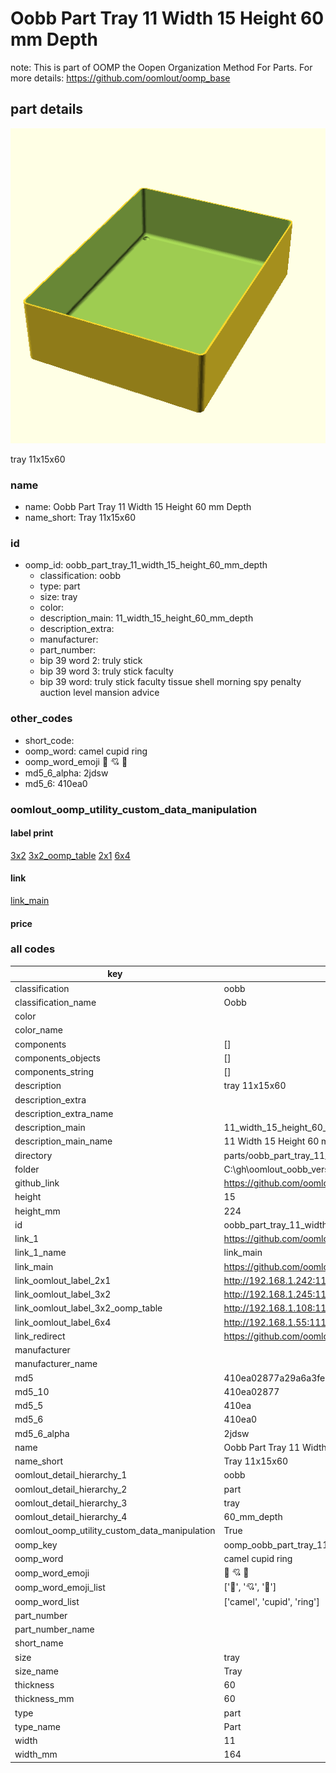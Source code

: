 # Oobb Part Tray 11 Width 15 Height 60 mm Depth  

note: This is part of OOMP the Oopen Organization Method For Parts. For more details: https://github.com/oomlout/oomp_base

##  part details
  

[![](3dpr.png)](3dpr.png)

tray 11x15x60



### name
* name: Oobb Part Tray 11 Width 15 Height 60 mm Depth
* name_short: Tray 11x15x60 
### id
* oomp_id: oobb_part_tray_11_width_15_height_60_mm_depth
  * classification: oobb
  * type: part
  * size: tray
  * color: 
  * description_main: 11_width_15_height_60_mm_depth
  * description_extra: 
  * manufacturer: 
  * part_number: 
  * bip 39 word 2: truly stick
  * bip 39 word 3: truly stick faculty
  * bip 39 word: truly stick faculty tissue shell morning spy penalty auction level mansion advice

### other_codes
* short_code: 
* oomp_word: camel cupid ring
* oomp_word_emoji :camel: :cupid: :ring:
* md5_6_alpha: 2jdsw
* md5_6: 410ea0






### oomlout_oomp_utility_custom_data_manipulation
#### label print
[3x2](http://192.168.1.245:1112/?label=oomp%202jdsw)
[3x2_oomp_table](http://192.168.1.108:1112/?label=oomp%202jdsw)
[2x1](http://192.168.1.242:1112/?label=oomp%202jdsw)
[6x4](http://192.168.1.55:1112/?label=oomp%202jdsw)    

#### link

[link_main](https://github.com/oomlout/oomlout_oobb_version_4_generated_parts/tree/main/navigation_oomp/oobb/part/tray/11_width_15_height_60_mm_depth/part)                              

#### price







### all codes 
| key | value |  
| --- | --- |  
| classification | oobb |  
| classification_name | Oobb |  
| color |  |  
| color_name |  |  
| components | [] |  
| components_objects | [] |  
| components_string | [] |  
| description | tray 11x15x60 |  
| description_extra |  |  
| description_extra_name |  |  
| description_main | 11_width_15_height_60_mm_depth |  
| description_main_name | 11 Width 15 Height 60 mm Depth |  
| directory | parts/oobb_part_tray_11_width_15_height_60_mm_depth |  
| folder | C:\gh\oomlout_oobb_version_4_generated_parts\parts\oobb_part_tray_11_width_15_height_60_mm_depth |  
| github_link | https://github.com/oomlout/oomlout_oomp_part_src/tree/main/parts/oobb_part_tray_11_width_15_height_60_mm_depth |  
| height | 15 |  
| height_mm | 224 |  
| id | oobb_part_tray_11_width_15_height_60_mm_depth |  
| link_1 | https://github.com/oomlout/oomlout_oobb_version_4_generated_parts/tree/main/navigation_oomp/oobb/part/tray/11_width_15_height_60_mm_depth/part |  
| link_1_name | link_main |  
| link_main | https://github.com/oomlout/oomlout_oobb_version_4_generated_parts/tree/main/navigation_oomp/oobb/part/tray/11_width_15_height_60_mm_depth/part |  
| link_oomlout_label_2x1 | http://192.168.1.242:1112/?label=oomp%202jdsw |  
| link_oomlout_label_3x2 | http://192.168.1.245:1112/?label=oomp%202jdsw |  
| link_oomlout_label_3x2_oomp_table | http://192.168.1.108:1112/?label=oomp%202jdsw |  
| link_oomlout_label_6x4 | http://192.168.1.55:1112/?label=oomp%202jdsw |  
| link_redirect | https://github.com/oomlout/oomlout_oobb_version_4_generated_parts/tree/main/parts/oobb_tray_11_15_60 |  
| manufacturer |  |  
| manufacturer_name |  |  
| md5 | 410ea02877a29a6a3fe2be2ca3756f4b |  
| md5_10 | 410ea02877 |  
| md5_5 | 410ea |  
| md5_6 | 410ea0 |  
| md5_6_alpha | 2jdsw |  
| name | Oobb Part Tray 11 Width 15 Height 60 mm Depth |  
| name_short | Tray 11x15x60  |  
| oomlout_detail_hierarchy_1 | oobb |  
| oomlout_detail_hierarchy_2 | part |  
| oomlout_detail_hierarchy_3 | tray |  
| oomlout_detail_hierarchy_4 | 60_mm_depth |  
| oomlout_oomp_utility_custom_data_manipulation | True |  
| oomp_key | oomp_oobb_part_tray_11_width_15_height_60_mm_depth |  
| oomp_word | camel cupid ring |  
| oomp_word_emoji | :camel: :cupid: :ring: |  
| oomp_word_emoji_list | [':camel:', ':cupid:', ':ring:'] |  
| oomp_word_list | ['camel', 'cupid', 'ring'] |  
| part_number |  |  
| part_number_name |  |  
| short_name |  |  
| size | tray |  
| size_name | Tray |  
| thickness | 60 |  
| thickness_mm | 60 |  
| type | part |  
| type_name | Part |  
| width | 11 |  
| width_mm | 164 |  
